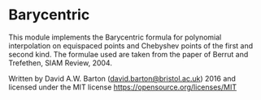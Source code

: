 # Barycentric
This module implements the Barycentric formula for polynomial interpolation on
equispaced points and Chebyshev points of the first and second kind. The
formulae used are taken from the paper of Berrut and Trefethen, SIAM Review,
2004.

Written by David A.W. Barton (david.barton@bristol.ac.uk) 2016 and licensed
under the MIT license <https://opensource.org/licenses/MIT>
